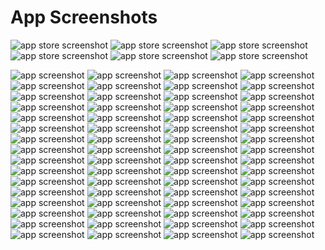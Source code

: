 # App Screenshots

![app store screenshot](IMG_0788.PNG)
![app store screenshot](IMG_0789.PNG)
![app store screenshot](IMG_0790.PNG)
![app store screenshot](IMG_0797.PNG)
![app store screenshot](IMG_0798.PNG)
![app store screenshot](IMG_0799.PNG)

![app screenshot](Screenshot_1596973619.png)
![app screenshot](Screenshot_1596974796.png)
![app screenshot](Screenshot_1596974790.png)
![app screenshot](Screenshot_1596974747.png)
![app screenshot](Screenshot_1596974742.png)
![app screenshot](Screenshot_1596974558.png)
![app screenshot](Screenshot_1596973626.png)
![app screenshot](Screenshot_1596973602.png)
![app screenshot](Screenshot_1596973546.png)
![app screenshot](Screenshot_1596973435.png)
![app screenshot](Screenshot_1596972653.png)
![app screenshot](Screenshot_1596972645.png)
![app screenshot](Screenshot_1596972612.png)
![app screenshot](Screenshot_1596972574.png)
![app screenshot](Screenshot_1596972550.png)
![app screenshot](Screenshot_1596972460.png)
![app screenshot](Screenshot%202020-08-09%20at%2012.21.50.png)
![app screenshot](Screenshot%202020-08-09%20at%2012.20.34.png)
![app screenshot](Simulator%20Screen%20Shot%20-%20iPhone%208%20Plus%20-%202020-07-19%20at%2019.29.00.png)
![app screenshot](Simulator%20Screen%20Shot%20-%20iPhone%208%20Plus%20-%202020-07-19%20at%2019.28.57.png)
![app screenshot](Simulator%20Screen%20Shot%20-%20iPhone%208%20Plus%20-%202020-07-19%20at%2019.28.54.png)
![app screenshot](Simulator%20Screen%20Shot%20-%20iPhone%208%20Plus%20-%202020-07-19%20at%2019.28.51.png)
![app screenshot](Simulator%20Screen%20Shot%20-%20iPhone%208%20Plus%20-%202020-07-19%20at%2019.28.49.png)
![app screenshot](Simulator%20Screen%20Shot%20-%20iPhone%208%20Plus%20-%202020-07-19%20at%2019.28.33.png)
![app screenshot](Simulator%20Screen%20Shot%20-%20iPhone%208%20Plus%20-%202020-07-19%20at%2019.27.51.png)
![app screenshot](Simulator%20Screen%20Shot%20-%20iPad%20Pro%20(12.9-inch)%20(3rd%20generation)%20-%202020-07-19%20at%2019.27.29.png)
![app screenshot](Simulator%20Screen%20Shot%20-%20iPad%20Pro%20(12.9-inch)%20(3rd%20generation)%20-%202020-07-19%20at%2019.27.22.png)
![app screenshot](Simulator%20Screen%20Shot%20-%20iPad%20Pro%20(12.9-inch)%20(3rd%20generation)%20-%202020-07-19%20at%2019.27.18.png)
![app screenshot](Simulator%20Screen%20Shot%20-%20iPad%20Pro%20(12.9-inch)%20(3rd%20generation)%20-%202020-07-19%20at%2019.27.15.png)
![app screenshot](Simulator%20Screen%20Shot%20-%20iPad%20Pro%20(12.9-inch)%20(3rd%20generation)%20-%202020-07-19%20at%2019.26.33.png)
![app screenshot](Simulator%20Screen%20Shot%20-%20iPad%20Pro%20(12.9-inch)%20(4th%20generation)%20-%202020-07-19%20at%2017.14.10.png)
![app screenshot](Simulator%20Screen%20Shot%20-%20iPad%20Pro%20(12.9-inch)%20(4th%20generation)%20-%202020-07-19%20at%2017.15.00.png)
![app screenshot](Simulator%20Screen%20Shot%20-%20iPad%20Pro%20(12.9-inch)%20(4th%20generation)%20-%202020-07-19%20at%2017.15.23.png)
![app screenshot](Simulator%20Screen%20Shot%20-%20iPad%20Pro%20(12.9-inch)%20(4th%20generation)%20-%202020-07-19%20at%2017.15.30.png)
![app screenshot](Simulator%20Screen%20Shot%20-%20iPad%20Pro%20(12.9-inch)%20(4th%20generation)%20-%202020-07-19%20at%2017.15.34.png)
![app screenshot](Simulator%20Screen%20Shot%20-%20iPad%20Pro%20(12.9-inch)%20(4th%20generation)%20-%202020-07-19%20at%2017.15.19.png)
![app screenshot](Simulator%20Screen%20Shot%20-%20iPad%20Pro%20(12.9-inch)%20(4th%20generation)%20-%202020-07-19%20at%2017.15.18.png)
![app screenshot](Simulator%20Screen%20Shot%20-%20iPad%20Pro%20(12.9-inch)%20(4th%20generation)%20-%202020-07-19%20at%2017.14.50.png)
![app screenshot](Simulator%20Screen%20Shot%20-%20iPad%20Pro%20(12.9-inch)%20(4th%20generation)%20-%202020-07-19%20at%2017.14.47.png)
![app screenshot](Simulator%20Screen%20Shot%20-%20iPad%20Pro%20(12.9-inch)%20(4th%20generation)%20-%202020-07-19%20at%2017.14.46.png)
![app screenshot](Simulator%20Screen%20Shot%20-%20iPad%20Pro%20(12.9-inch)%20(4th%20generation)%20-%202020-07-19%20at%2017.14.09.png)
![app screenshot](Simulator%20Screen%20Shot%20-%20iPhone%2011%20Pro%20Max%20-%202020-07-19%20at%2017.10.47.png)
![app screenshot](Simulator%20Screen%20Shot%20-%20iPhone%2011%20Pro%20Max%20-%202020-07-19%20at%2017.10.44.png)
![app screenshot](Simulator%20Screen%20Shot%20-%20iPhone%2011%20Pro%20Max%20-%202020-07-19%20at%2017.09.54.png)
![app screenshot](Simulator%20Screen%20Shot%20-%20iPhone%2011%20Pro%20Max%20-%202020-07-19%20at%2017.09.33.png)
![app screenshot](Simulator%20Screen%20Shot%20-%20iPhone%2011%20Pro%20Max%20-%202020-07-19%20at%2017.09.04.png)
![app screenshot](Simulator%20Screen%20Shot%20-%20iPhone%2011%20Pro%20Max%20-%202020-07-19%20at%2017.09.02.png)
![app screenshot](Simulator%20Screen%20Shot%20-%20iPhone%2011%20Pro%20Max%20-%202020-07-19%20at%2017.08.33.png)
![app screenshot](Simulator%20Screen%20Shot%20-%20iPhone%2011%20Pro%20Max%20-%202020-07-19%20at%2017.08.32.png)
![app screenshot](Simulator%20Screen%20Shot%20-%20iPhone%2011%20Pro%20Max%20-%202020-07-19%20at%2017.07.56.png)
![app screenshot](Simulator%20Screen%20Shot%20-%20iPhone%2011%20Pro%20Max%20-%202020-07-19%20at%2017.07.36.png)
![app screenshot](Simulator%20Screen%20Shot%20-%20iPhone%2011%20Pro%20Max%20-%202020-07-19%20at%2017.07.33.png)
![app screenshot](Screen%20Shot%202020-07-19%20at%2016.57.16.png)
![app screenshot](Simulator%20Screen%20Shot%20-%20iPhone%2011%20Pro%20-%202020-07-19%20at%2017.01.12.png)
![app screenshot](Simulator%20Screen%20Shot%20-%20iPhone%2011%20Pro%20-%202020-07-19%20at%2017.01.11.png)
![app screenshot](Screen%20Shot%202020-07-19%20at%2016.57.52.png)
![app screenshot](Screen%20Shot%202020-07-19%20at%2016.57.39.png)
![app screenshot](Screen%20Shot%202020-07-19%20at%2016.57.29.png)
![app screenshot](Simulator%20Screen%20Shot%20-%20iPad%20Pro%20(9.7-inch)%20-%202020-07-18%20at%2017.55.26.png)
![app screenshot](Simulator%20Screen%20Shot%20-%20iPad%20Pro%20(9.7-inch)%20-%202020-07-18%20at%2017.55.22.png)
![app screenshot](Simulator%20Screen%20Shot%20-%20iPad%20Pro%20(9.7-inch)%20-%202020-07-18%20at%2017.55.21.png)
![app screenshot](Simulator%20Screen%20Shot%20-%20iPad%20Pro%20(9.7-inch)%20-%202020-07-18%20at%2017.55.13.png)
![app screenshot](Simulator%20Screen%20Shot%20-%20iPad%20Pro%20(9.7-inch)%20-%202020-07-18%20at%2017.55.10.png)
![app screenshot](Simulator%20Screen%20Shot%20-%20iPad%20Pro%20(9.7-inch)%20-%202020-07-18%20at%2017.55.08.png)
